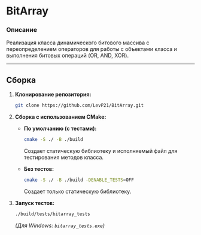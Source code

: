 # BitArray

### Описание
Реализация класса динамического битового массива с переопределением операторов для работы с объектами класса и выполнения битовых операций (OR, AND, XOR).

---

## Сборка

1. **Клонирование репозитория:**
   ```bash
   git clone https://github.com/LevP21/BitArray.git
   ```

2. **Сборка с использованием CMake:**
   - **По умолчанию (с тестами):**
     ```bash
     cmake -S ./ -B ./build
     ```
     Создает статическую библиотеку и исполняемый файл для тестирования методов класса.

   - **Без тестов:**
     ```bash
     cmake -S ./ -B ./build -DENABLE_TESTS=OFF
     ```
     Создает только статическую библиотеку.

3. **Запуск тестов:**
   ```bash
   ./build/tests/bitarray_tests
   ```
   *(Для Windows: `bitarray_tests.exe`)*
